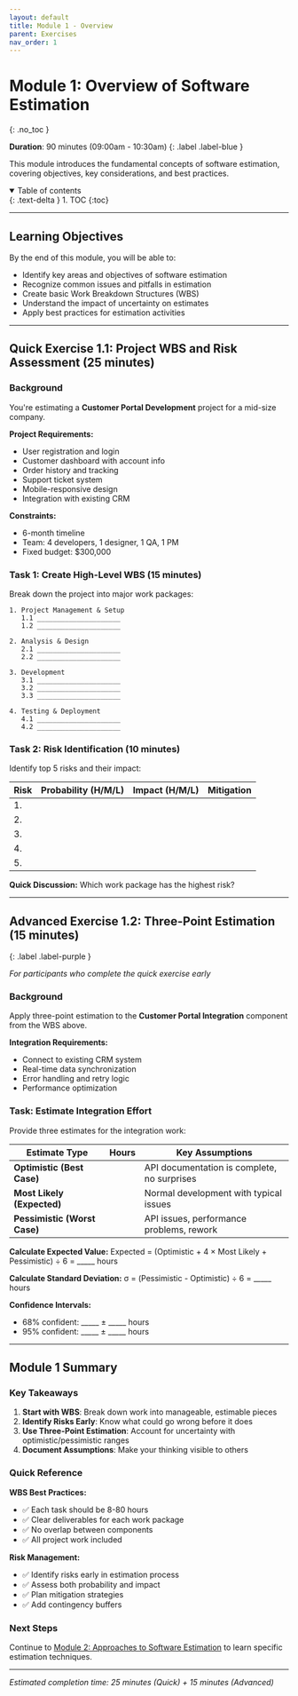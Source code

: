 ```yaml
---
layout: default
title: Module 1 - Overview
parent: Exercises
nav_order: 1
---
```


# Module 1: Overview of Software Estimation
{: .no_toc }

**Duration**: 90 minutes (09:00am - 10:30am)
{: .label .label-blue }

This module introduces the fundamental concepts of software estimation, covering objectives, key considerations, and best practices.

<details open markdown="block">
  <summary>
    Table of contents
  </summary>
  {: .text-delta }
1. TOC
{:toc}
</details>

---

## Learning Objectives

By the end of this module, you will be able to:
- Identify key areas and objectives of software estimation
- Recognize common issues and pitfalls in estimation
- Create basic Work Breakdown Structures (WBS)
- Understand the impact of uncertainty on estimates
- Apply best practices for estimation activities

---

## Quick Exercise 1.1: Project WBS and Risk Assessment (25 minutes)

### Background
You're estimating a **Customer Portal Development** project for a mid-size company.

**Project Requirements:**
- User registration and login
- Customer dashboard with account info
- Order history and tracking
- Support ticket system
- Mobile-responsive design
- Integration with existing CRM

**Constraints:**
- 6-month timeline
- Team: 4 developers, 1 designer, 1 QA, 1 PM
- Fixed budget: $300,000

### Task 1: Create High-Level WBS (15 minutes)

Break down the project into major work packages:

```
1. Project Management & Setup
   1.1 _____________________
   1.2 _____________________

2. Analysis & Design  
   2.1 _____________________
   2.2 _____________________

3. Development
   3.1 _____________________
   3.2 _____________________
   3.3 _____________________

4. Testing & Deployment
   4.1 _____________________
   4.2 _____________________
```

### Task 2: Risk Identification (10 minutes)

Identify top 5 risks and their impact:

| Risk | Probability (H/M/L) | Impact (H/M/L) | Mitigation |
|------|-------------------|----------------|------------|
| 1. | | | |
| 2. | | | |
| 3. | | | |
| 4. | | | |
| 5. | | | |

**Quick Discussion:** Which work package has the highest risk?

---

## Advanced Exercise 1.2: Three-Point Estimation (15 minutes)
{: .label .label-purple }

*For participants who complete the quick exercise early*

### Background
Apply three-point estimation to the **Customer Portal Integration** component from the WBS above.

**Integration Requirements:**
- Connect to existing CRM system
- Real-time data synchronization  
- Error handling and retry logic
- Performance optimization

### Task: Estimate Integration Effort

Provide three estimates for the integration work:

| Estimate Type | Hours | Key Assumptions |
|---------------|-------|-----------------|
| **Optimistic (Best Case)** | | API documentation is complete, no surprises |
| **Most Likely (Expected)** | | Normal development with typical issues |
| **Pessimistic (Worst Case)** | | API issues, performance problems, rework |

**Calculate Expected Value:**
Expected = (Optimistic + 4 × Most Likely + Pessimistic) ÷ 6 = _____ hours

**Calculate Standard Deviation:**
σ = (Pessimistic - Optimistic) ÷ 6 = _____ hours

**Confidence Intervals:**
- 68% confident: _____ ± _____ hours
- 95% confident: _____ ± _____ hours

---

## Module 1 Summary

### Key Takeaways

1. **Start with WBS**: Break down work into manageable, estimable pieces
2. **Identify Risks Early**: Know what could go wrong before it does
3. **Use Three-Point Estimation**: Account for uncertainty with optimistic/pessimistic ranges
4. **Document Assumptions**: Make your thinking visible to others

### Quick Reference

**WBS Best Practices:**
- ✅ Each task should be 8-80 hours
- ✅ Clear deliverables for each work package
- ✅ No overlap between components
- ✅ All project work included

**Risk Management:**
- ✅ Identify risks early in estimation process
- ✅ Assess both probability and impact
- ✅ Plan mitigation strategies
- ✅ Add contingency buffers

### Next Steps

Continue to [Module 2: Approaches to Software Estimation](../module2/) to learn specific estimation techniques.

---

*Estimated completion time: 25 minutes (Quick) + 15 minutes (Advanced)*

